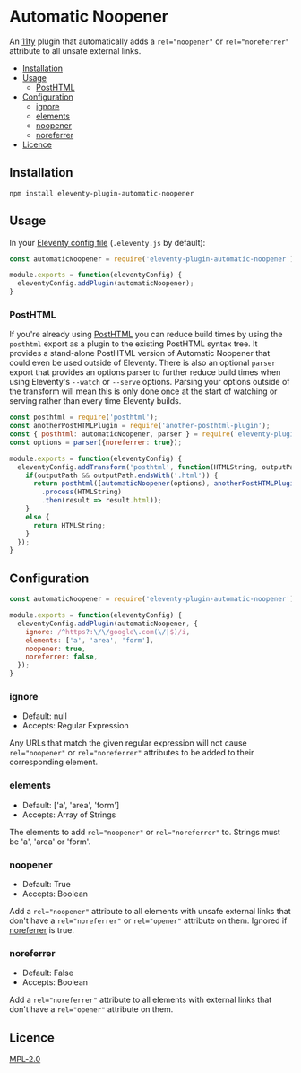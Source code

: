 # Automatic Noopener
An [11ty](https://www.11ty.dev/) plugin that automatically adds a `rel="noopener"` or `rel="noreferrer"` attribute to all unsafe external links.


- [Installation](#installation)
- [Usage](#usage)
  - [PostHTML](#posthtml)
- [Configuration](#configuration)
  - [ignore](#ignore)
  - [elements](#elements)
  - [noopener](#noopener)
  - [noreferrer](#noreferrer)
- [Licence](#licence)


## Installation

```shell
npm install eleventy-plugin-automatic-noopener
```


## Usage

In your [Eleventy config file](https://www.11ty.dev/docs/config/) (`.eleventy.js` by default):
```js
const automaticNoopener = require('eleventy-plugin-automatic-noopener');

module.exports = function(eleventyConfig) {
  eleventyConfig.addPlugin(automaticNoopener);
}
```


### PostHTML
If you're already using [PostHTML](https://posthtml.org/) you can reduce build times by using the `posthtml` export as a plugin to the existing PostHTML syntax tree. It provides a stand-alone PostHTML version of Automatic Noopener that could even be used outside of Eleventy. There is also an optional `parser` export that provides an options parser to further reduce build times when using Eleventy's `--watch` or `--serve` options. Parsing your options outside of the transform will mean this is only done once at the start of watching or serving rather than every time Eleventy builds.

```js
const posthtml = require('posthtml');
const anotherPostHTMLPlugin = require('another-posthtml-plugin');
const { posthtml: automaticNoopener, parser } = require('eleventy-plugin-automatic-noopener');
const options = parser({noreferrer: true});

module.exports = function(eleventyConfig) {
  eleventyConfig.addTransform('posthtml', function(HTMLString, outputPath) {
    if(outputPath && outputPath.endsWith('.html')) {
      return posthtml([automaticNoopener(options), anotherPostHTMLPlugin()])
        .process(HTMLString)
        .then(result => result.html));
    }
    else {
      return HTMLString;
    }
  });
}
```


## Configuration
```js
const automaticNoopener = require('eleventy-plugin-automatic-noopener');

module.exports = function(eleventyConfig) {
  eleventyConfig.addPlugin(automaticNoopener, {
    ignore: /^https?:\/\/google\.com(\/|$)/i,
    elements: ['a', 'area', 'form'],
    noopener: true,
    noreferrer: false,
  });
}
```


### ignore
- Default: null
- Accepts: Regular Expression

Any URLs that match the given regular expression will not cause `rel="noopener"` or `rel="noreferrer"` attributes to be added to their corresponding element.


### elements
- Default: ['a', 'area', 'form']
- Accepts: Array of Strings

The elements to add `rel="noopener"` or `rel="noreferrer"` to. Strings must be 'a', 'area' or 'form'.


### noopener
- Default: True
- Accepts: Boolean

Add a `rel="noopener"` attribute to all elements with unsafe external links that don't have a `rel="noreferrer"` or `rel="opener"` attribute on them. Ignored if [noreferrer](#noreferrer) is true.


### noreferrer
- Default: False
- Accepts: Boolean

Add a `rel="noreferrer"` attribute to all elements with external links that don't have a `rel="opener"` attribute on them.


## Licence
[MPL-2.0](https://choosealicense.com/licenses/mpl-2.0/)